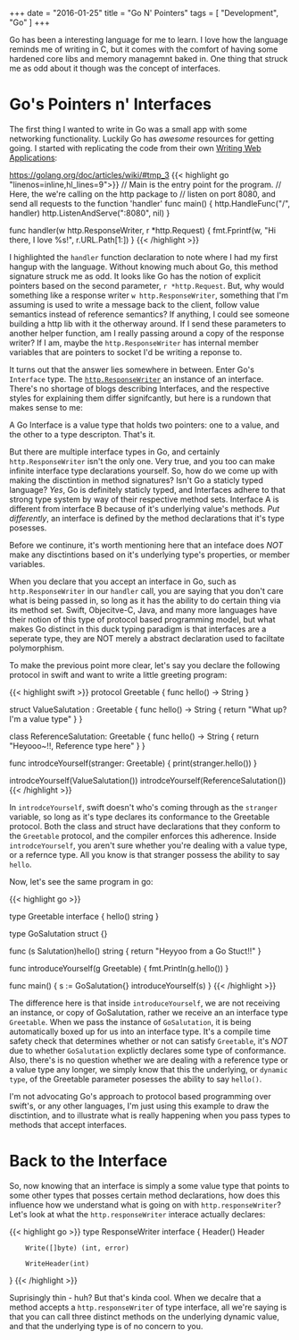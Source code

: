 +++
date = "2016-01-25"
title = "Go N' Pointers"
tags = [ "Development", "Go" ]
+++

Go has been a interesting language for me to learn. I love how the language reminds me of writing in C, but it comes with the comfort of having some hardened core libs and memory managemnt baked in. One thing that struck me as odd about it though was the concept of interfaces.

Go's Pointers n' Interfaces
===========================

The first thing I wanted to write in Go was a small app with some networking functionality. Luckily Go has *awesome* resources for getting going. I started with replicating the code from their own [Writing Web Applications](https://golang.org/doc/articles/wiki/ "Awesome Stuff"):

https://golang.org/doc/articles/wiki/#tmp_3
{{< highlight go "linenos=inline,hl_lines=9">}}
// Main is the entry point for the program. 
// Here, the we're calling on the http package to
// listen on port 8080, and send all requests to the function 'handler'
func main() {
    http.HandleFunc("/", handler)
    http.ListenAndServe(":8080", nil)
}

func handler(w http.ResponseWriter, r *http.Request) {
    fmt.Fprintf(w, "Hi there, I love %s!", r.URL.Path[1:])
}
{{< /highlight >}}

I highlighted the `handler` function declaration to note where I had my first hangup with the language. Without knowing much about Go, this method signature struck me as odd. It looks like Go has the notion of explicit pointers based on the second parameter, `r *http.Request`. But, why would something like a response writer `w http.ResponseWriter`, something that I'm assuming is used to write a message back to the client, follow value semantics instead of reference semantics? If anything, I could see someone building a http lib with it the otherway around. If I send these parameters to another helper function, am I really passing around a copy of the response writer? If I am, maybe the `http.ResponseWriter` has internal member variables that are pointers to socket I'd be writing a reponse to. 

It turns out that the answer lies somewhere in between. Enter Go's `Interface` type. The [`http.ResponseWriter`](https://golang.org/pkg/net/http/ "Cool Link") an instance of an interface. There's no shortage of blogs describing Interfaces, and the respective styles for explaining them differ signifcantly, but here is a rundown that makes sense to me:

A Go Interface is a value type that holds two pointers: one to a value, and the other to a type descripton. That's it. 

But there are multiple interface types in Go, and certainly `http.ResponseWriter` isn't the only one. Very true, and you too can make infinite interface type declarations yourself. So, how do we come up with making the disctintion in method signatures? Isn't Go a staticly typed language? *Yes*, Go is definitely staticly typed, and Interfaces adhere to that strong type system by way of their respective method sets. Interface A is different from interface B because of it's underlying value's methods. *Put differently*, an interface is defined by the method declarations that it's type posesses.

Before we continure, it's worth mentioning here that an inteface does *NOT* make any disctintions based on it's underlying type's properties, or member variables.

When you declare that you accept an interface in Go, such as `http.ResponseWriter` in our `handler` call, you are saying that you don't care what is being passed in, so long as it has the ability to do certain thing via its method set. Swift, Objecitve-C, Java, and many more languages have their notion of this type of protocol based programming model, but what makes Go distinct in this duck typing paradigm is that interfaces are a seperate type, they are NOT merely a abstract declaration used to faciltate polymorphism. 

To make the previous point more clear, let's say you declare the following protocol in swift and want to write a little greeting program:

{{< highlight swift >}}
protocol Greetable {
    func hello() -> String
}

struct ValueSalutation : Greetable {
    func hello() -> String {
        return "What up? I'm a value type"
    }
}

class ReferenceSalutation: Greetable {
    func hello() -> String {
        return "Heyooo~!!, Reference type here"
    }
}

func introdceYourself(stranger: Greetable) {
    print(stranger.hello())
}

introdceYourself(ValueSalutation())
introdceYourself(ReferenceSalutation())
{{< /highlight >}}

In `introdceYourself`, swift doesn't who's coming through as the `stranger` variable, so long as it's type declares its conformance to the Greetable protocol. Both the class and struct have declarations that they conform to the `Greetable` protocol, and the compiler enforces this adherence. Inside `introdceYourself`, you aren't sure whether you're dealing with a value type, or a refernce type. All you know is that stranger possess the ability to say `hello`. 

Now, let's see the same program in go:

{{< highlight go >}}

type Greetable interface {
	hello() string
}

type GoSalutation struct {}

func (s Salutation)hello() string {
	return "Heyyoo from a Go Stuct!!"
}

func introduceYourself(g Greetable) {
	fmt.Println(g.hello())
}

func main() {
	s := GoSalutation{}
	introduceYourself(s)
}
{{< /highlight >}}

The difference here is that inside `introduceYourself`, we are not receiving an instance, or copy of GoSalutation, rather we receive an an interface type `Greetable`. When we pass the instance of `GoSalutation`, it is being automatically boxed up for us into an interface type. It's a compile time safety check that determines whether or not can satisfy `Greetable`, it's *NOT* due to whether `GoSalutation` explictly declares some type of conformance. Also, there's is no question whether we are dealing with a reference type or a value type any longer, we simply know that this the underlying, or `dynamic type`, of the Greetable parameter posesses the ability to say `hello()`. 

I'm not advocating Go's approach to protocol based programming over swift's, or any other languages, I'm just using this example to draw the disctintion, and to illustrate what is really happening when you pass types to methods that accept interfaces.

Back to the Interface
=====================

So, now knowing that an interface is simply a some value type that points to some other types that posses certain method declarations, how does this influence how we understand what is going on with `http.responseWriter`? Let's look at what the `http.responseWriter` interace actually declares:

{{< highlight go >}}
type ResponseWriter interface {
        Header() Header

        Write([]byte) (int, error)

        WriteHeader(int)
}
{{< /highlight >}}

Suprisingly thin - huh? But that's kinda cool. When we decalre that a method accepts a `http.responseWriter` of type interface, all we're saying is that you can call three distinct methods on the underlying dynamic value, and that the underlying type is of no concern to you.

